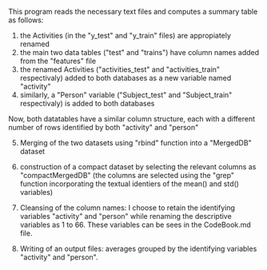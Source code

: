 This program reads the necessary text files and computes a summary table as follows:

1. the Activities (in the "y_test" and "y_train" files) are appropiately renamed
2. the main two data tables ("test" and "trains") have column names added from the "features" file
3. the renamed Activities ("activities_test" and "activities_train" respectivaly) added to both databases as a new variable named "activity"
4. similarly, a "Person" variable ("Subject_test" and "Subject_train" respectivaly) is added to both databases

Now, both datatables have a similar column structure, each with a different number of rows identified by both "activity" and "person"

5. Merging of the two datasets using "rbind" function into a "MergedDB" dataset
6. construction of a compact dataset by selecting the relevant columns as "compactMergedDB"
(the columns are selected using the "grep" function incorporating the textual identiers of the mean() and std() variables)

7. Cleansing of the column names: I choose to retain the identifying variables "activity" and "person" while renaming the descriptive variables as 1 to 66. These variables can be sees in the CodeBook.md file.

8. Writing of an output files: averages grouped by the identifying variables "activity" and "person".
